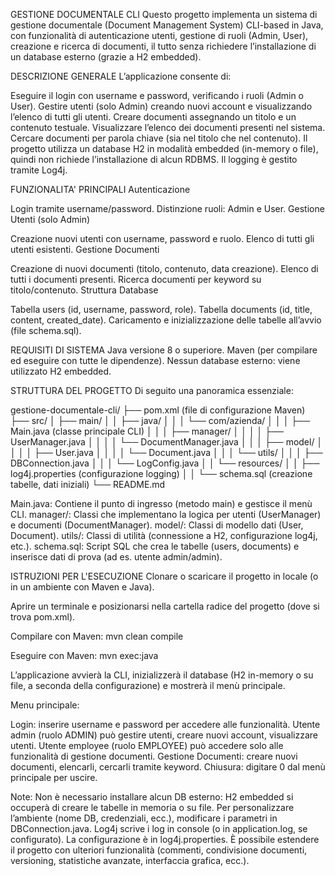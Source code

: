 GESTIONE DOCUMENTALE CLI
Questo progetto implementa un sistema di gestione documentale (Document Management System) CLI-based in Java, con funzionalità di autenticazione utenti, gestione di ruoli (Admin, User), creazione e ricerca di documenti, il tutto senza richiedere l’installazione di un database esterno (grazie a H2 embedded).

DESCRIZIONE GENERALE
L’applicazione consente di:

Eseguire il login con username e password, verificando i ruoli (Admin o User).
Gestire utenti (solo Admin) creando nuovi account e visualizzando l’elenco di tutti gli utenti.
Creare documenti assegnando un titolo e un contenuto testuale.
Visualizzare l’elenco dei documenti presenti nel sistema.
Cercare documenti per parola chiave (sia nel titolo che nel contenuto).
Il progetto utilizza un database H2 in modalità embedded (in-memory o file), quindi non richiede l’installazione di alcun RDBMS.
Il logging è gestito tramite Log4j.

FUNZIONALITA' PRINCIPALI
Autenticazione

Login tramite username/password.
Distinzione ruoli: Admin e User.
Gestione Utenti (solo Admin)

Creazione nuovi utenti con username, password e ruolo.
Elenco di tutti gli utenti esistenti.
Gestione Documenti

Creazione di nuovi documenti (titolo, contenuto, data creazione).
Elenco di tutti i documenti presenti.
Ricerca documenti per keyword su titolo/contenuto.
Struttura Database

Tabella users (id, username, password, role).
Tabella documents (id, title, content, created_date).
Caricamento e inizializzazione delle tabelle all’avvio (file schema.sql).

REQUISITI DI SISTEMA
Java versione 8 o superiore.
Maven (per compilare ed eseguire con tutte le dipendenze).
Nessun database esterno: viene utilizzato H2 embedded.


STRUTTURA DEL PROGETTO
Di seguito una panoramica essenziale:


gestione-documentale-cli/
├── pom.xml                      (file di configurazione Maven)
├── src/
│   ├── main/
│   │   ├── java/
│   │   │   └── com/azienda/
│   │   │       ├── Main.java            (classe principale CLI)
│   │   │       ├── manager/
│   │   │       │   ├── UserManager.java
│   │   │       │   └── DocumentManager.java
│   │   │       ├── model/
│   │   │       │   ├── User.java
│   │   │       │   └── Document.java
│   │   │       └── utils/
│   │   │           ├── DBConnection.java
│   │   │           └── LogConfig.java
│   │   └── resources/
│   │       ├── log4j.properties         (configurazione logging)
│   │       └── schema.sql               (creazione tabelle, dati iniziali)
└── README.md

Main.java: Contiene il punto di ingresso (metodo main) e gestisce il menù CLI.
manager/: Classi che implementano la logica per utenti (UserManager) e documenti (DocumentManager).
model/: Classi di modello dati (User, Document).
utils/: Classi di utilità (connessione a H2, configurazione log4j, etc.).
schema.sql: Script SQL che crea le tabelle (users, documents) e inserisce dati di prova (ad es. utente admin/admin).

ISTRUZIONI PER L'ESECUZIONE
Clonare o scaricare il progetto in locale (o in un ambiente con Maven e Java).

Aprire un terminale e posizionarsi nella cartella radice del progetto (dove si trova pom.xml).

Compilare con Maven:
mvn clean compile

Eseguire con Maven:
mvn exec:java

L’applicazione avvierà la CLI, inizializzerà il database (H2 in-memory o su file, a seconda della configurazione) e mostrerà il menù principale.

Menu principale:

Login: inserire username e password per accedere alle funzionalità.
Utente admin (ruolo ADMIN) può gestire utenti, creare nuovi account, visualizzare utenti.
Utente employee (ruolo EMPLOYEE) può accedere solo alle funzionalità di gestione documenti.
Gestione Documenti: creare nuovi documenti, elencarli, cercarli tramite keyword.
Chiusura: digitare 0 dal menù principale per uscire.

Note:
Non è necessario installare alcun DB esterno: H2 embedded si occuperà di creare le tabelle in memoria o su file.
Per personalizzare l’ambiente (nome DB, credenziali, ecc.), modificare i parametri in DBConnection.java.
Log4j scrive i log in console (o in application.log, se configurato). La configurazione è in log4j.properties.
È possibile estendere il progetto con ulteriori funzionalità (commenti, condivisione documenti, versioning, statistiche avanzate, interfaccia grafica, ecc.).